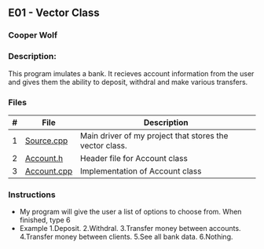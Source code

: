 ## E01 - Vector Class
### Cooper Wolf
### Description:

This program imulates a bank. It recieves account information from the user and gives them the ability to deposit, withdral and make various transfers.

### Files

|   #   | File             | Description                                            |
| :---: | ---------------- | --------------------------------------------------     |
|   1   |    [Source.cpp](https://github.com/Coop-Wolf/1064-Data-Structures/blob/main/Assignments/A%231/Source.cpp)      | Main driver of my project that stores the vector class.|
|   2   |   [Account.h](https://github.com/Coop-Wolf/1064-Data-Structures/blob/main/Assignments/A%231/Account.h)  |    Header file for Account class |
|   3   |   [Account.cpp](https://github.com/Coop-Wolf/1064-Data-Structures/blob/main/Assignments/A%231/Account.cpp)|    Implementation of Account class |

### Instructions

- My program will give the user a list of options to choose from. When finished, type 6
- Example
        1.Deposit.
        2.Withdral.
        3.Transfer money between accounts.
        4.Transfer money between clients.
        5.See all bank data.
        6.Nothing.